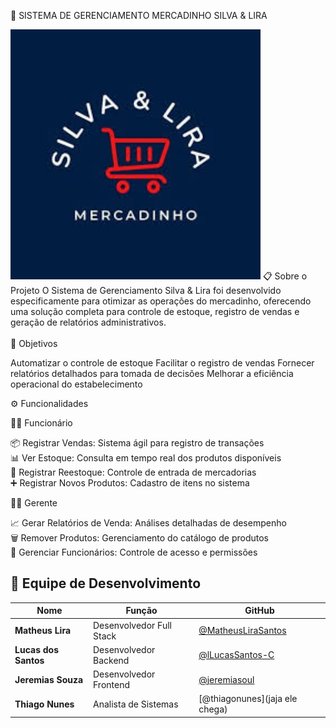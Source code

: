 
🛒 SISTEMA DE GERENCIAMENTO
MERCADINHO SILVA & LIRA
  

  <img src="./logo-silva-lira.jpg" alt="Logo Silva & Lira" width="400" />
</div>

</div>
📋 Sobre o Projeto
O Sistema de Gerenciamento Silva & Lira foi desenvolvido especificamente para otimizar as operações do mercadinho, oferecendo uma solução completa para controle de estoque, registro de vendas e geração de relatórios administrativos.<br>
<br>🎯 Objetivos

Automatizar o controle de estoque
Facilitar o registro de vendas
Fornecer relatórios detalhados para tomada de decisões
Melhorar a eficiência operacional do estabelecimento

⚙️ Funcionalidades

👨‍💼 Funcionário

📦 Registrar Vendas: Sistema ágil para registro de transações <br>
📊 Ver Estoque: Consulta em tempo real dos produtos disponíveis <br>
🔄 Registrar Reestoque: Controle de entrada de mercadorias <br>
➕ Registrar Novos Produtos: Cadastro de itens no sistema <br>

👨‍💻 Gerente

📈 Gerar Relatórios de Venda: Análises detalhadas de desempenho <br>
🗑️ Remover Produtos: Gerenciamento do catálogo de produtos <br>
👥 Gerenciar Funcionários: Controle de acesso e permissões <br>

## 👥 Equipe de Desenvolvimento

| Nome | Função | GitHub |
|------|--------|--------|
| **Matheus Lira** | Desenvolvedor Full Stack | [@MatheusLiraSantos]([https://github.com/matheusira](https://github.com/MatheusLiraSantos)) |
| **Lucas dos Santos** | Desenvolvedor Backend | [@lLucasSantos-C]([https://github.com/lucassantos](https://github.com/LucasSantos-C)) |
| **Jeremias Souza** | Desenvolvedor Frontend | [@jeremiasoul]([https://github.com/jeremiassouza](https://github.com/jeremiasoul)) |
| **Thiago Nunes** | Analista de Sistemas | [@thiagonunes](jaja ele chega) |

